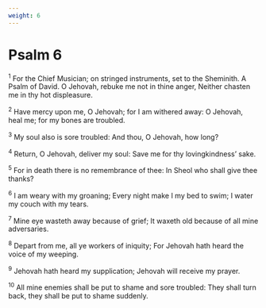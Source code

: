 ```yaml
---
weight: 6
---
```


# Psalm 6

<sup>1</sup> For the Chief Musician; on stringed instruments, set to the Sheminith. A Psalm of David. O Jehovah, rebuke me not in thine anger, Neither chasten me in thy hot displeasure. 

<sup>2</sup> Have mercy upon me, O Jehovah; for I am withered away: O Jehovah, heal me; for my bones are troubled. 

<sup>3</sup> My soul also is sore troubled: And thou, O Jehovah, how long? 

<sup>4</sup> Return, O Jehovah, deliver my soul: Save me for thy lovingkindness’ sake. 

<sup>5</sup> For in death there is no remembrance of thee: In Sheol who shall give thee thanks? 

<sup>6</sup> I am weary with my groaning; Every night make I my bed to swim; I water my couch with my tears. 

<sup>7</sup> Mine eye wasteth away because of grief; It waxeth old because of all mine adversaries. 

<sup>8</sup> Depart from me, all ye workers of iniquity; For Jehovah hath heard the voice of my weeping. 

<sup>9</sup> Jehovah hath heard my supplication; Jehovah will receive my prayer. 

<sup>10</sup> All mine enemies shall be put to shame and sore troubled: They shall turn back, they shall be put to shame suddenly. 


